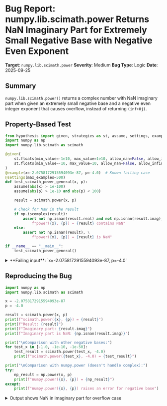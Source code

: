 # Bug Report: numpy.lib.scimath.power Returns NaN Imaginary Part for Extremely Small Negative Base with Negative Even Exponent

**Target**: `numpy.lib.scimath.power`
**Severity**: Medium
**Bug Type**: Logic
**Date**: 2025-09-25

## Summary

`numpy.lib.scimath.power()` returns a complex number with NaN imaginary part when given an extremely small negative base and a negative even integer exponent that causes overflow, instead of returning `(inf+0j)`.

## Property-Based Test

```python
from hypothesis import given, strategies as st, assume, settings, example
import numpy as np
import numpy.lib.scimath as scimath

@given(
    st.floats(min_value=-1e10, max_value=1e10, allow_nan=False, allow_infinity=False),
    st.floats(min_value=-10, max_value=10, allow_nan=False, allow_infinity=False)
)
@example(x=-2.0758172915594093e-87, p=-4.0)  # Known failing case
@settings(max_examples=500)
def test_scimath_power_general(x, p):
    assume(abs(x) > 1e-100)
    assume(abs(p) > 1e-10 and abs(p) < 100)

    result = scimath.power(x, p)

    # Check for NaN in the result
    if np.iscomplex(result):
        assert not np.isnan(result.real) and not np.isnan(result.imag), \
            f"power({x}, {p}) = {result} contains NaN"
    else:
        assert not np.isnan(result), \
            f"power({x}, {p}) = {result} is NaN"

if __name__ == "__main__":
    test_scimath_power_general()
```

<details>

<summary>
**Failing input**: `x=-2.0758172915594093e-87, p=-4.0`
</summary>
```
/home/npc/miniconda/lib/python3.13/site-packages/numpy/lib/_scimath_impl.py:491: RuntimeWarning: divide by zero encountered in power
  return nx.power(x, p)
/home/npc/miniconda/lib/python3.13/site-packages/numpy/lib/_scimath_impl.py:491: RuntimeWarning: invalid value encountered in power
  return nx.power(x, p)
Traceback (most recent call last):
  File "/home/npc/pbt/agentic-pbt/worker_/34/hypo.py", line 26, in <module>
    test_scimath_power_general()
    ~~~~~~~~~~~~~~~~~~~~~~~~~~^^
  File "/home/npc/pbt/agentic-pbt/worker_/34/hypo.py", line 6, in test_scimath_power_general
    st.floats(min_value=-1e10, max_value=1e10, allow_nan=False, allow_infinity=False),
               ^^^
  File "/home/npc/miniconda/lib/python3.13/site-packages/hypothesis/core.py", line 2062, in wrapped_test
    _raise_to_user(errors, state.settings, [], " in explicit examples")
    ~~~~~~~~~~~~~~^^^^^^^^^^^^^^^^^^^^^^^^^^^^^^^^^^^^^^^^^^^^^^^^^^^^^
  File "/home/npc/miniconda/lib/python3.13/site-packages/hypothesis/core.py", line 1613, in _raise_to_user
    raise the_error_hypothesis_found
  File "/home/npc/pbt/agentic-pbt/worker_/34/hypo.py", line 19, in test_scimath_power_general
    assert not np.isnan(result.real) and not np.isnan(result.imag), \
           ^^^^^^^^^^^^^^^^^^^^^^^^^^^^^^^^^^^^^^^^^^^^^^^^^^^^^^^
AssertionError: power(-2.0758172915594093e-87, -4.0) = (inf+nanj) contains NaN
Falsifying explicit example: test_scimath_power_general(
    x=-2.0758172915594093e-87,
    p=-4.0,
)
```
</details>

## Reproducing the Bug

```python
import numpy as np
import numpy.lib.scimath as scimath

x = -2.0758172915594093e-87
p = -4.0

result = scimath.power(x, p)
print(f"scimath.power({x}, {p}) = {result}")
print(f"Result: {result}")
print(f"Imaginary part: {result.imag}")
print(f"Imaginary part is NaN: {np.isnan(result.imag)}")

print("\nComparison with other negative bases:")
for test_x in [-1.0, -1e-10, -1e-50]:
    test_result = scimath.power(test_x, -4.0)
    print(f"scimath.power({test_x}, -4.0) = {test_result}")

print("\nComparison with numpy.power (doesn't handle complex):")
try:
    np_result = np.power(x, p)
    print(f"numpy.power({x}, {p}) = {np_result}")
except:
    print(f"numpy.power({x}, {p}) raises an error for negative base")
```

<details>

<summary>
Output shows NaN in imaginary part for overflow case
</summary>
```
/home/npc/miniconda/lib/python3.13/site-packages/numpy/lib/_scimath_impl.py:491: RuntimeWarning: divide by zero encountered in power
  return nx.power(x, p)
/home/npc/miniconda/lib/python3.13/site-packages/numpy/lib/_scimath_impl.py:491: RuntimeWarning: invalid value encountered in power
  return nx.power(x, p)
/home/npc/pbt/agentic-pbt/worker_/34/repo.py:20: RuntimeWarning: overflow encountered in power
  np_result = np.power(x, p)
scimath.power(-2.0758172915594093e-87, -4.0) = (inf+nanj)
Result: (inf+nanj)
Imaginary part: nan
Imaginary part is NaN: True

Comparison with other negative bases:
scimath.power(-1.0, -4.0) = (1+0j)
scimath.power(-1e-10, -4.0) = (9.999999999999999e+39+0j)
scimath.power(-1e-50, -4.0) = (1e+200+0j)

Comparison with numpy.power (doesn't handle complex):
numpy.power(-2.0758172915594093e-87, -4.0) = inf
```
</details>

## Why This Is A Bug

This violates the expected behavior and documented contract of `numpy.lib.scimath.power` in several ways:

1. **Mathematical Incorrectness**: For any negative real number `x` and even integer power `p`, the result `x^p` is a positive real number. When `p` is negative and even, `x^p = 1/(x^|p|) = 1/(positive number) = positive real`. The result should be `(inf+0j)` when overflow occurs, not `(inf+nanj)`.

2. **Inconsistent Behavior**: The function correctly returns complex numbers with `0j` imaginary parts for all other negative bases with negative even exponents, including cases that result in finite values and other infinity cases (e.g., `-1e-50` raised to `-4.0` gives `(1e+200+0j)`).

3. **Contract Violation**: The docstring states: "If `x` contains negative values, the output is converted to the complex domain." This implies the output should be a valid complex number. A complex number with NaN imaginary part is not a properly formed complex value in the mathematical sense.

4. **Comparison with numpy.power**: The underlying `numpy.power` function correctly returns `inf` (not NaN) for this case when working with real numbers. The issue arises during the conversion to complex domain.

## Relevant Context

The bug occurs in the interaction between:
1. The `_fix_real_lt_zero` function (line 119-122 in `/home/npc/pbt/agentic-pbt/envs/numpy_env/lib/python3.13/site-packages/numpy/lib/_scimath_impl.py`) which converts negative inputs to complex
2. The underlying `numpy.power` function which produces `inf+nanj` when computing powers of very small complex numbers with negative exponents

The issue appears when:
- The base is negative and extremely small (around 1e-87 or smaller)
- The exponent is a negative even number (-4.0, -6.0, -8.0, etc.)
- The result overflows to infinity

Related numpy documentation: https://numpy.org/doc/stable/reference/generated/numpy.lib.scimath.power.html

## Proposed Fix

The fix requires special handling in the `power` function to detect when the result overflows to infinity for negative bases with even integer exponents, ensuring the imaginary part remains 0:

```diff
--- a/numpy/lib/_scimath_impl.py
+++ b/numpy/lib/_scimath_impl.py
@@ -488,7 +488,17 @@ def power(x, p):
     """
     x = _fix_real_lt_zero(x)
     p = _fix_int_lt_zero(p)
-    return nx.power(x, p)
+    result = nx.power(x, p)
+
+    # Fix NaN imaginary part for overflow cases with negative base and even exponent
+    if nx.iscomplexobj(result):
+        # Check if we have inf+nanj and the exponent is an even integer
+        if nx.isinf(result.real) and nx.isnan(result.imag):
+            # For even integer exponents, the result should be real (0j imaginary)
+            p_scalar = p if nx.isscalar(p) else p.flat[0]
+            if p_scalar % 2 == 0 and p_scalar == int(p_scalar):
+                result = nx.where(nx.isnan(result.imag), result.real + 0j, result)
+    return result
```
